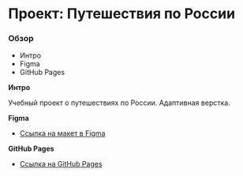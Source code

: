 # Проект: Путешествия по России

### Обзор
* Интро
* Figma
* GitHub Pages

**Интро**

Учебный проект о путешествиях по России. Адаптивная верстка.


**Figma**

* [Ссылка на макет в Figma](https://www.figma.com/file/5S2WSbEFL6awjVWJ0NWL8Q/Sprint-3_-Russia-_-desktop-mobile?node-id=28503%3A0)


**GitHub Pages**

* [Ссылка на GitHub Pages](https://ichemakina.github.io/russian-travel/)